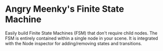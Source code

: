 Angry Meenky's Finite State Machine
===============

Easily build Finite State Machines (FSM) that don't require child nodes. The FSM
is entirely contained within a single node in your scene. It is integrated with
the Node inspector for adding/removing states and transitions.
